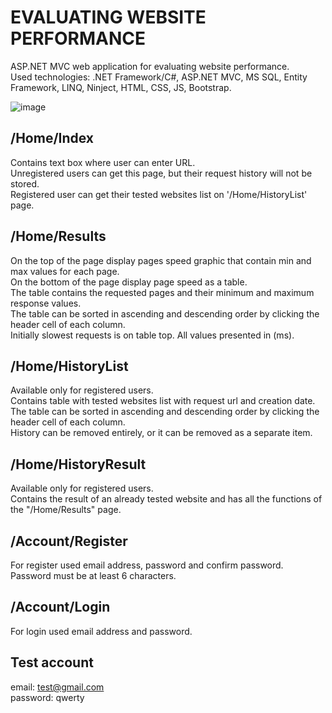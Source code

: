 # EVALUATING WEBSITE PERFORMANCE
ASP.NET MVC web application for evaluating website performance. <br/>
Used technologies: .NET Framework/C#, ASP.NET MVC, MS SQL, Entity Framework, LINQ, Ninject, HTML, CSS, JS, Bootstrap.

![image](https://user-images.githubusercontent.com/31049074/158863255-690cf661-46ba-40c9-a5ba-0cfcfe07a596.png)

## /Home/Index
Contains text box where user can enter URL.<br/>
Unregistered users can get this page, but their request history will not be stored.<br/>
Registered user can get their tested websites list on '/Home/HistoryList' page.

## /Home/Results
On the top of the page display pages speed graphic that contain min and max values for each page.<br/>
On the bottom of the page display page speed as a table.<br/>
The table contains the requested pages and their minimum and maximum response values.<br/>
The table can be sorted in ascending and descending order by clicking the header cell of each column.<br/>
Initially slowest requests is on table top.
All values presented in (ms).

## /Home/HistoryList
Available only for registered users.<br/>
Contains table with tested websites list with request url and creation date.<br/>
The table can be sorted in ascending and descending order by clicking the header cell of each column.<br/>
History can be removed entirely, or it can be removed as a separate item.

## /Home/HistoryResult
Available only for registered users.<br/>
Contains the result of an already tested website and has all the functions of the "/Home/Results" page.

## /Account/Register
For register used email address, password and confirm password.<br/>
Password must be at least 6 characters.

## /Account/Login
For login used email address and password.

## Test account
email: test@gmail.com<br/>
password: qwerty
